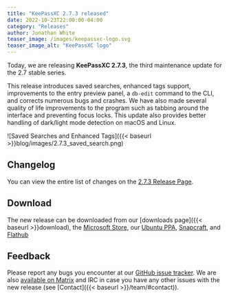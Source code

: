 ```yaml
---
title: "KeePassXC 2.7.3 released"
date: 2022-10-23T22:00:00-04:00
category: "Releases"
author: Jonathan White
teaser_image: /images/keepassxc-logo.svg
teaser_image_alt: "KeePassXC logo"
---
```


Today, we are releasing **KeePassXC 2.7.3**, the third maintenance update for the 2.7 stable series.

This release introduces saved searches, enhanced tags support, improvements to the entry preview panel,
a `db-edit` command to the CLI, and corrects numerous bugs and crashes. We have also made several quality
of life improvements to the program such as tabbing around the interface and preventing focus locks. This
update also provides better handling of dark/light mode detection on macOS and Linux.

<!--more-->

![Saved Searches and Enhanced Tags]({{< baseurl >}}blog/images/2.7.3_saved_search.png)

## Changelog

You can view the entire list of changes on the [2.7.3 Release Page](https://github.com/keepassxreboot/keepassxc/releases/tag/2.7.3).

## Download

The new release can be downloaded from our
[downloads page]({{< baseurl >}}download), the [Microsoft Store](https://apps.microsoft.com/store/detail/keepassxc/XP8K2L36VP0QMB),
our [Ubuntu PPA](https://launchpad.net/~phoerious/+archive/ubuntu/keepassxc/), 
[Snapcraft](https://snapcraft.io/keepassxc/), and [Flathub](https://www.flathub.org/apps/details/org.keepassxc.KeePassXC)

## Feedback

Please report any bugs you encounter at our [GitHub issue tracker](https://github.com/keepassxreboot/keepassxc/issues).
We are also [available on Matrix](https://matrix.to/#/!zUxwGnFkUyycpxeHeM:matrix.org?via=matrix.org) and IRC in case you 
have any other issues with the new release (see [Contact]({{< baseurl >}}/team/#contact)).
